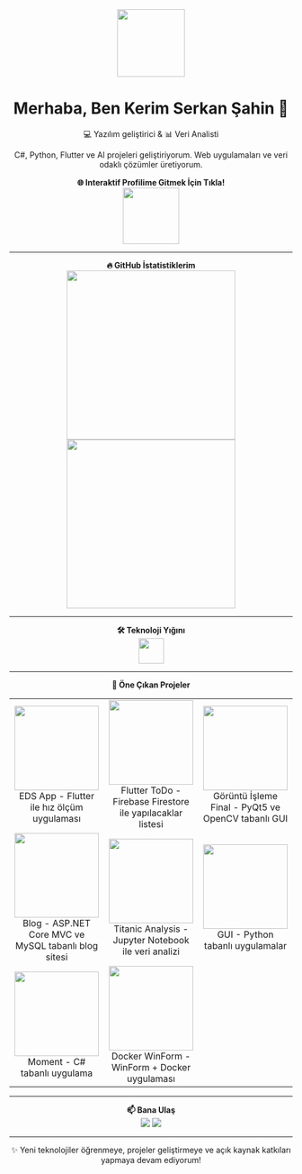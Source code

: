 <div align="center">
  <img src="https://media.giphy.com/media/QvOorOa2n6W4hG3T6a/giphy.gif" width="120"/>
  <h1>Merhaba, Ben Kerim Serkan Şahin 👋</h1>
  <p>💻 Yazılım geliştirici & 📊 Veri Analisti</p>
  <p>C#, Python, Flutter ve AI projeleri geliştiriyorum. Web uygulamaları ve veri odaklı çözümler üretiyorum.</p>
</div>

<div align="center" style="margin-top:15px;">
  <strong>🌐 Interaktif Profilime Gitmek İçin Tıkla!</strong>
  <br/>
  <a href="https://kserkan.github.io/">
    <img src="https://media.giphy.com/media/QvOorOa2n6W4hG3T6a/giphy.gif" width="100"/>
  </a>
</div>

---

<div align="center">
  <strong>🔥 GitHub İstatistiklerim</strong>
  <br/>
  <img src="https://github-readme-stats.vercel.app/api?username=kserkan&show_icons=true&theme=radical&count_private=true" width="300"/>
  <img src="https://github-readme-stats.vercel.app/api/top-langs/?username=kserkan&layout=compact&theme=radical" width="300"/>
</div>

---

<div align="center">
  <strong>🛠️ Teknoloji Yığını</strong>
  <br/>
  <img src="https://skillicons.dev/icons?i=cs,dotnet,python,flutter,dart,cpp,git,docker,mysql,sqlite" height="45"/>
</div>

---

<div align="center">
  <strong>🚀 Öne Çıkan Projeler</strong>
  <br/>
  <table>
    <tr>
      <td align="center">
        <a href="https://github.com/kserkan/EDS_App">
          <img src="https://github-readme-stats.vercel.app/api/pin/?username=kserkan&repo=EDS_App&theme=radical" width="150"/>
        </a>
        <br>EDS App - Flutter ile hız ölçüm uygulaması
      </td>
      <td align="center">
        <a href="https://github.com/kserkan/Flutter_ToDo_App">
          <img src="https://github-readme-stats.vercel.app/api/pin/?username=kserkan&repo=Flutter_ToDo_App&theme=radical" width="150"/>
        </a>
        <br>Flutter ToDo - Firebase Firestore ile yapılacaklar listesi
      </td>
      <td align="center">
        <a href="https://github.com/kserkan/Goruntu_Isleme_Final">
          <img src="https://github-readme-stats.vercel.app/api/pin/?username=kserkan&repo=Goruntu_Isleme_Final&theme=radical" width="150"/>
        </a>
        <br>Görüntü İşleme Final - PyQt5 ve OpenCV tabanlı GUI
      </td>
    </tr>
    <tr>
      <td align="center">
        <a href="https://github.com/kserkan/Blog">
          <img src="https://github-readme-stats.vercel.app/api/pin/?username=kserkan&repo=Blog&theme=radical" width="150"/>
        </a>
        <br>Blog - ASP.NET Core MVC ve MySQL tabanlı blog sitesi
      </td>
      <td align="center">
        <a href="https://github.com/kserkan/Titanic_Passenger_Analysis">
          <img src="https://github-readme-stats.vercel.app/api/pin/?username=kserkan&repo=Titanic_Passenger_Analysis&theme=radical" width="150"/>
        </a>
        <br>Titanic Analysis - Jupyter Notebook ile veri analizi
      </td>
      <td align="center">
        <a href="https://github.com/kserkan/GUI">
          <img src="https://github-readme-stats.vercel.app/api/pin/?username=kserkan&repo=GUI&theme=radical" width="150"/>
        </a>
        <br>GUI - Python tabanlı uygulamalar
      </td>
    </tr>
    <tr>
      <td align="center">
        <a href="https://github.com/kserkan/Moment">
          <img src="https://github-readme-stats.vercel.app/api/pin/?username=kserkan&repo=Moment&theme=radical" width="150"/>
        </a>
        <br>Moment - C# tabanlı uygulama
      </td>
      <td align="center">
        <a href="https://github.com/kserkan/Docker_WinForm">
          <img src="https://github-readme-stats.vercel.app/api/pin/?username=kserkan&repo=Docker_WinForm&theme=radical" width="150"/>
        </a>
        <br>Docker WinForm - WinForm + Docker uygulaması
      </td>
    </tr>
  </table>
</div>

---

<div align="center">
  <strong>📫 Bana Ulaş</strong>
  <br/>
  <a href="mailto:kerimserkann@gmail.com"><img src="https://img.shields.io/badge/Email-D14836?style=for-the-badge&logo=gmail&logoColor=white"/></a>
  <a href="https://www.linkedin.com/in/kerim-serkan-%C5%9fahin-6391b4247/"><img src="https://img.shields.io/badge/LinkedIn-0077B5?style=for-the-badge&logo=linkedin&logoColor=white"/></a>
</div>

---

<div align="center">
  <p>✨ Yeni teknolojiler öğrenmeye, projeler geliştirmeye ve açık kaynak katkıları yapmaya devam ediyorum!</p>
</div>
